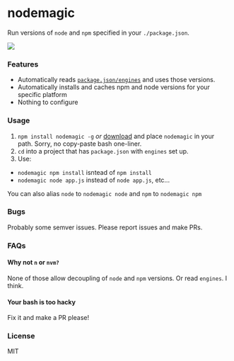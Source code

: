 # nodemagic

Run versions of `node` and `npm` specified in your `./package.json`.

![](http://i.imgur.com/gXH2OCD.gif)

### Features

 - Automatically reads [`package.json/engines`](https://docs.npmjs.com/files/package.json#engines) and uses those versions.
 - Automatically installs and caches npm and node versions for your specific platform
 - Nothing to configure

### Usage

 1. `npm install nodemagic -g` *or* [download](https://raw.githubusercontent.com/lxe/nodemagic/master/nodemagic) and place `nodemagic` in your path. Sorry, no copy-paste bash one-liner.
 2. `cd` into a project that has `package.json` with `engines` set up.
 3. Use:
   - `nodemagic npm install` isntead of `npm install`
   - `nodemagic node app.js` instead of `node app.js`, etc...

You can also alias `node` to `nodemagic node` and `npm` to `nodemagic npm`

### Bugs

Probably some semver issues. Please report issues and make PRs.

### FAQs

#### Why not `n` or `nvm?`

None of those allow decoupling of `node` and `npm` versions. Or read `engines`. I think.

#### Your bash is too hacky

Fix it and make a PR please!

### License

MIT
